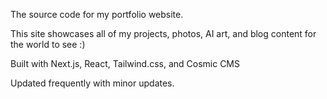 The source code for my portfolio website.

This site showcases all of my projects, photos, AI art, and blog content for the world to see :)

Built with Next.js, React, Tailwind.css, and Cosmic CMS


Updated frequently with minor updates. 


